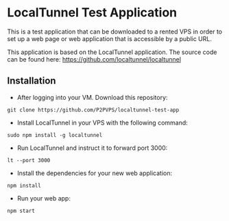 # LocalTunnel Test Application
This is a test application that can be downloaded to a rented VPS in order to set up
a web page or web application that is accessible by a public URL.

This application is based on the LocalTunnel application. The source code can be found here:
https://github.com/localtunnel/localtunnel


## Installation

* After logging into your VM. Download this repository:

`git clone https://github.com/P2PVPS/localtunnel-test-app`

* Install LocalTunnel in your VPS with the following command:

`sudo npm install -g localtunnel`

* Run LocalTunnel and instruct it to forward port 3000:

`lt --port 3000`

* Install the dependencies for your new web application:

`npm install`

* Run your web app:

`npm start`
